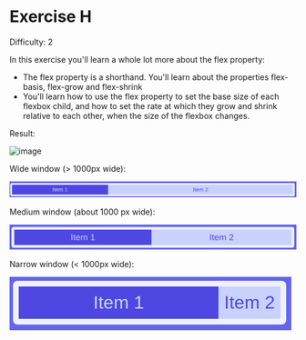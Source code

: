 # Exercise H

Difficulty: 2

In this exercise you'll learn a whole lot more about the flex property:

- The flex property is a shorthand. You'll learn about the properties flex-basis, flex-grow and flex-shrink
- You'll learn how to use the flex property to set the base size of each flexbox child, and how to set the rate at which they grow and shrink relative to each other, when the size of the flexbox changes.

Result:

![image](../../assets/h.gif)

Wide window (> 1000px wide):

![image](../../assets/h-1.png)

Medium window (about 1000 px wide):

![image](../../assets/h-2.png)

Narrow window (< 1000px wide):

![image](../../assets/h-3.png)

